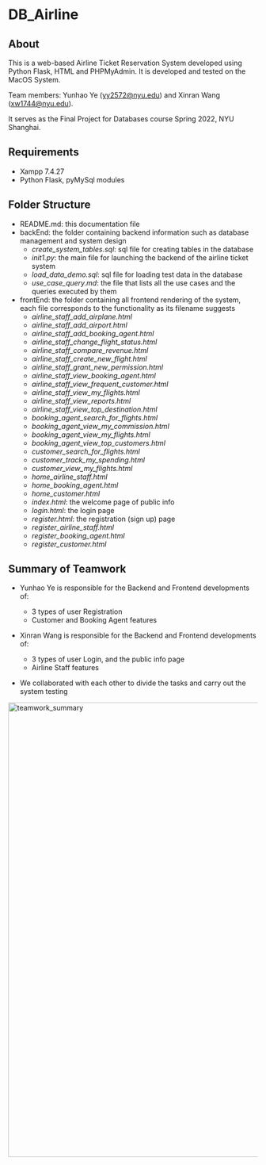 # DB_Airline

## About

This is a web-based Airline Ticket Reservation System developed using Python Flask, HTML and PHPMyAdmin. It is developed and tested on the MacOS System.

Team members: Yunhao Ye (yy2572@nyu.edu) and Xinran Wang (xw1744@nyu.edu).

It serves as the Final Project for Databases course Spring 2022, NYU Shanghai.

## Requirements

- Xampp 7.4.27
- Python Flask, pyMySql modules

## Folder Structure

- README.md: this documentation file
- backEnd: the folder containing backend information such as database management and system design
  - *create_system_tables.sql*: sql file for creating tables in the database
  - *init1.py*: the main file for launching the backend of the airline ticket system
  - *load_data_demo.sql*: sql file for loading test data in the database
  - *use_case_query.md*: the file that lists all the use cases and the queries executed by them
- frontEnd: the folder containing all frontend rendering of the system, each file corresponds to the functionality as its filename suggests
  - *airline_staff_add_airplane.html*
  - *airline_staff_add_airport.html*
  - *airline_staff_add_booking_agent.html*
  - *airline_staff_change_flight_status.html*
  - *airline_staff_compare_revenue.html*
  - *airline_staff_create_new_flight.html*
  - *airline_staff_grant_new_permission.html*
  - *airline_staff_view_booking_agent.html*
  - *airline_staff_view_frequent_customer.html*
  - *airline_staff_view_my_flights.html*
  - *airline_staff_view_reports.html*
  - *airline_staff_view_top_destination.html*
  - *booking_agent_search_for_flights.html*
  - *booking_agent_view_my_commission.html*
  - *booking_agent_view_my_flights.html*
  - *booking_agent_view_top_customers.html*
  - *customer_search_for_flights.html*
  - *customer_track_my_spending.html*
  - *customer_view_my_flights.html*
  - *home_airline_staff.html*
  - *home_booking_agent.html*
  - *home_customer.html*
  - *index.html*: the welcome page of public info
  - *login.html*: the login page
  - *register.html*: the registration (sign up) page
  - *register_airline_staff.html*
  - *register_booking_agent.html*
  - *register_customer.html*

## Summary of Teamwork

- Yunhao Ye is responsible for the Backend and Frontend developments of: 
  - 3 types of user Registration
  - Customer and Booking Agent features

- Xinran Wang is responsible for the Backend and Frontend developments of: 
  - 3 types of user Login, and the public info page
  - Airline Staff features

- We collaborated with each other to divide the tasks and carry out the system testing

<img width="917" alt="teamwork_summary" src="https://user-images.githubusercontent.com/50431019/168847343-015672ab-b0fc-4557-b47a-2fd683591466.png">
